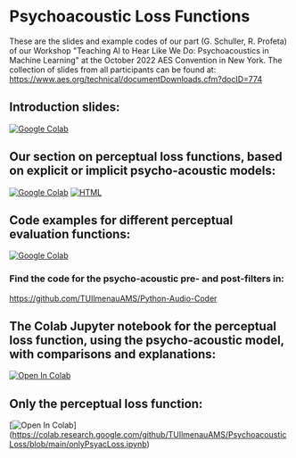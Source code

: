 # Psychoacoustic Loss Functions
These are the slides and example codes of our part (G. Schuller, R. Profeta) of our Workshop "Teaching AI to Hear Like We Do: Psychoacoustics in Machine Learning" at the October 2022 AES Convention in New York.
The collection of slides from all participants can be found at:
https://www.aes.org/technical/documentDownloads.cfm?docID=774 

## Introduction slides:

[![Google Colab](https://badgen.net/badge/Launch/on%20Google%20Colab/black?icon=terminal)](https://colab.research.google.com/github/TUIlmenauAMS/PsychoacousticLoss/blob/main/WorkshopIntroduction.ipynb)


## Our section on perceptual loss functions, based on explicit or implicit psycho-acoustic models:

[![Google Colab](https://badgen.net/badge/Launch/on%20Google%20Colab/black?icon=terminal)](https://colab.research.google.com/github/TUIlmenauAMS/PsychoacousticLoss/blob/main/perceptualLossFunctions.ipynb)
[![HTML](https://badgen.net/badge/View/html/black?icon=terminal)](https://tuilmenauams.github.io/PsychoacousticLoss/)

## Code examples for different perceptual evaluation functions:
[![Google Colab](https://badgen.net/badge/Launch/on%20Google%20Colab/black?icon=terminal)](https://colab.research.google.com/github/TUIlmenauAMS/PsychoacousticLoss/blob/main/psycho_demo_aes22.ipynb)

### Find the code for the psycho-acoustic pre- and post-filters in:
https://github.com/TUIlmenauAMS/Python-Audio-Coder 

## The Colab Jupyter notebook for the perceptual loss function, using the psycho-acoustic model, with comparisons and explanations:
[![Open In Colab](https://colab.research.google.com/assets/colab-badge.svg)](https://colab.research.google.com/github/TUIlmenauAMS/PsychoacousticLoss/blob/main/psyacLoss.ipynb)

## Only the perceptual loss function:
[![Open In Colab](https://colab.research.google.com/assets/colab-badge.svg)]
(https://colab.research.google.com/github/TUIlmenauAMS/PsychoacousticLoss/blob/main/onlyPsyacLoss.ipynb)
